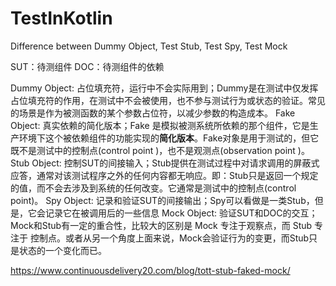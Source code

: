 # TestInKotlin
Difference between Dummy Object, Test Stub, Test Spy, Test Mock

SUT：待测组件
DOC：待测组件的依赖

Dummy Object: 占位填充符，运行中不会实际用到；Dummy是在测试中仅发挥占位填充符的作用，在测试中不会被使用，也不参与测试行为或状态的验证。常见的场景是作为被测函数的某个参数占位符，以减少参数的构造成本。
Fake Object: 真实依赖的简化版本；Fake 是模拟被测系统所依赖的那个组件，它是生产环境下这个被依赖组件的功能实现的**简化版本**。Fake对象是用于测试的，但它既不是测试中的控制点(control point )，也不是观测点(observation point )。
Stub Object: 控制SUT的间接输入；Stub提供在测试过程中对请求调用的屏蔽式应答，通常对该测试程序之外的任何内容都无响应。即：Stub只是返回一个规定的值，而不会去涉及到系统的任何改变。它通常是测试中的控制点(control point)。
Spy Object: 记录和验证SUT的间接输出；Spy可以看做是一类Stub，但是，它会记录它在被调用后的一些信息
Mock Object: 验证SUT和DOC的交互；Mock和Stub有一定的重合性，比较大的区别是 Mock 专注于观察点，而 Stub 专注于 控制点。或者从另一个角度上面来说，Mock会验证行为的变更，而Stub只是状态的一个变化而已。

https://www.continuousdelivery20.com/blog/tott-stub-faked-mock/